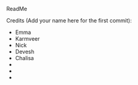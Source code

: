 ReadMe

Credits (Add your name here for the first commit):
- Emma
- Karmveer
- Nick
- Devesh
- Chalisa 
-
-
-
